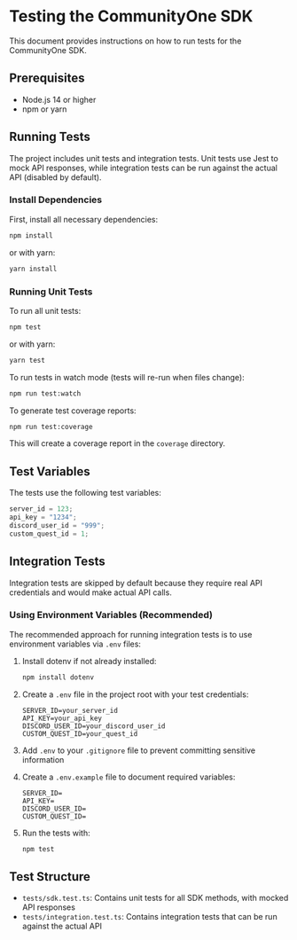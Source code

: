 # Testing the CommunityOne SDK

This document provides instructions on how to run tests for the CommunityOne SDK.

## Prerequisites

- Node.js 14 or higher
- npm or yarn

## Running Tests

The project includes unit tests and integration tests. Unit tests use Jest to mock API responses, while integration tests can be run against the actual API (disabled by default).

### Install Dependencies

First, install all necessary dependencies:

```bash
npm install
```

or with yarn:

```bash
yarn install
```

### Running Unit Tests

To run all unit tests:

```bash
npm test
```

or with yarn:

```bash
yarn test
```

To run tests in watch mode (tests will re-run when files change):

```bash
npm run test:watch
```

To generate test coverage reports:

```bash
npm run test:coverage
```

This will create a coverage report in the `coverage` directory.

## Test Variables

The tests use the following test variables:

```typescript
server_id = 123;
api_key = "1234";
discord_user_id = "999";
custom_quest_id = 1;
```

## Integration Tests

Integration tests are skipped by default because they require real API credentials and would make actual API calls.

### Using Environment Variables (Recommended)

The recommended approach for running integration tests is to use environment variables via `.env` files:

1. Install dotenv if not already installed:
   ```bash
   npm install dotenv
   ```

2. Create a `.env` file in the project root with your test credentials:
   ```
   SERVER_ID=your_server_id
   API_KEY=your_api_key
   DISCORD_USER_ID=your_discord_user_id
   CUSTOM_QUEST_ID=your_quest_id
   ```

3. Add `.env` to your `.gitignore` file to prevent committing sensitive information

4. Create a `.env.example` file to document required variables:
   ```
   SERVER_ID=
   API_KEY=
   DISCORD_USER_ID=
   CUSTOM_QUEST_ID=
   ```

5. Run the tests with:
   ```bash
   npm test
   ```

## Test Structure

- `tests/sdk.test.ts`: Contains unit tests for all SDK methods, with mocked API responses
- `tests/integration.test.ts`: Contains integration tests that can be run against the actual API
